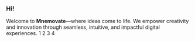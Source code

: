 ### Hi!
Welcome to **Mnemovate**—where ideas come to life. We empower creativity and innovation through seamless, intuitive, and impactful digital experiences.
1
2
3
4
